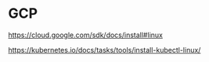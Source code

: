 # GCP

https://cloud.google.com/sdk/docs/install#linux

https://kubernetes.io/docs/tasks/tools/install-kubectl-linux/